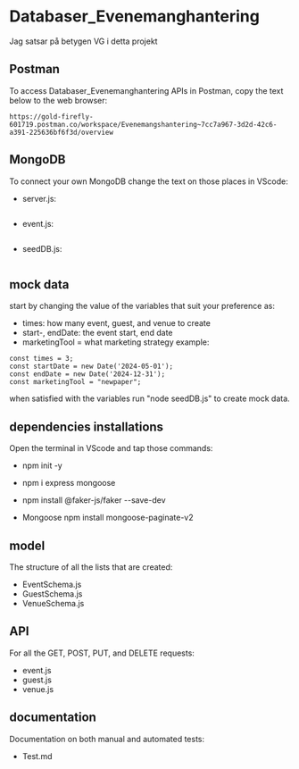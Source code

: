 # Databaser_Evenemanghantering

Jag satsar på betygen VG i detta projekt

## Postman
To access Databaser_Evenemanghantering APIs in Postman, copy the text below to the web browser: 
```
https://gold-firefly-601719.postman.co/workspace/Evenemangshantering~7cc7a967-3d2d-42c6-a391-225636bf6f3d/overview
```

## MongoDB
To connect your own MongoDB change the text on those places in VScode:
- server.js:
```

```
- event.js:
```

```
- seedDB.js:
```

```

## mock data
start by changing the value of the variables that suit your preference as: 
- times: how many event, guest, and venue to create
- start-, endDate: the event start, end date
- marketingTool = what marketing strategy
example:
```
const times = 3;
const startDate = new Date('2024-05-01');
const endDate = new Date('2024-12-31');
const marketingTool = "newpaper";
```
when satisfied with the variables run "node seedDB.js" to create mock data.

## dependencies installations
Open the terminal in VScode and tap those commands:
- npm init -y

- npm i express mongoose

- npm install @faker-js/faker --save-dev

- Mongoose npm install mongoose-paginate-v2

## model
The structure of all the lists that are created:
- EventSchema.js
- GuestSchema.js
- VenueSchema.js
  
## API 
For all the GET, POST, PUT, and DELETE requests:
- event.js
- guest.js
- venue.js


## documentation
Documentation on both manual and automated tests: 
- Test.md
